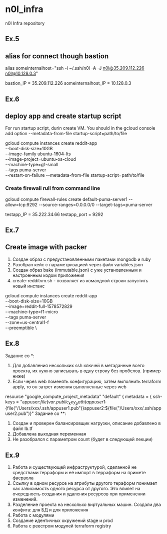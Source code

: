 # n0l_infra
n0l Infra repository
## Ex.5
## alias for connect though bastion
alias  someinternalhost="ssh -i ~/.ssh/n0l -A -J n0l@35.209.112.226 n0l@10.128.0.3"

bastion_IP = 35.209.112.226
someinternalhost_IP = 10.128.0.3

## Ex.6
## deploy app and create startup script

For run startup script, durin create VM. You should in the gcloud console add option --metadata-from-file startup-script=path/to/file

gcloud compute instances create reddit-app\
  --boot-disk-size=10GB \
  --image-family ubuntu-1604-lts \
  --image-project=ubuntu-os-cloud \
  --machine-type=g1-small \
  --tags puma-server \
  --restart-on-failure
  --metadata-from-file startup-script=path/to/file

### Create firewall rull from command line
gcloud compute firewall-rules create default-puma-server1  --allow=tcp:9292   --source-ranges=0.0.0.0/0   --target-tags=puma-server

testapp_IP = 35.222.34.66
testapp_port = 9292

## Ex.7
## Create image with packer
1. Создан образ с предустановленными пакетами mongodb и ruby
2. Разобран кейс с параметризацией через файл variables.json
3. Создан образ bake (immutable.json) c уже установленным и настроенным кодом приложения
4. create-redditvm.sh - позволяет из командной строки запустить новый  инстанс

gcloud compute instances create reddit-app \
--boot-disk-size=10GB \
--image=reddit-full-1578572829 \
--machine-type=f1-micro \
--tags puma-server \
--zone=us-central1-f \
--preemptible \

## Ex.8
Задание со *: 
1. Для добавления нескольких ssh ключей в метаданные всего проекта, их нужно записывать в одну строку без пробелов. (пример ниже)
2. Если через web поменять конфигурацию, затем выполнить terraform apply, то он затрет измения выполненные через web

resource "google_compute_project_metadata" "default" {
  metadata = {
    ssh-keys = "appuser:${file(var.public_key_path)}appuser1:${file("/Users/xxx/.ssh/appuser1.pub")}appuser2:${file("/Users/xxx/.ssh/appuser2.pub")}"
Задание со **:
1. Создан и проверен балансировщик нагрузки, описание добавлено в файл lb.tf
2. Добавлена выходная переменная
3. Не разобрался с параметром count (будет в следующей лекции)

 
## Ex.9
1. Работа и существующей инфраструктурой, сделанной не средствами терраформ и её импорт в терраформ на примете фаервола
2. Ссылку в одном ресурсе на атрибуты другого тераформ
понимает как зависимость одного ресурса от другого. Это влияет
на очередность создания и удаления ресурсов при применении
изменений.
3. Разделение проекта на несколько виртуальных машин. Создали два конфига: для БД и для приложения
4. Работа с модулями
5. Создание идентичных окружений stage и prod
6. Работа с реестром модулей terraform registry
 
